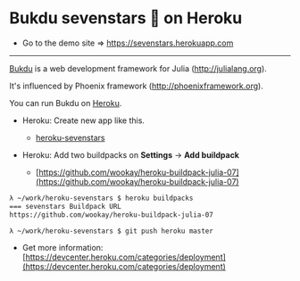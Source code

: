 Bukdu sevenstars 🌌  on Heroku
==============================

* Go to the demo site =>  https://sevenstars.herokuapp.com

------------------

[Bukdu](https://github.com/wookay/Bukdu.jl) is a web development framework for Julia (http://julialang.org).

It's influenced by Phoenix framework (http://phoenixframework.org).

You can run Bukdu on [Heroku](https://www.heroku.com/).

 * Heroku: Create new app like this.

   - [heroku-sevenstars](https://github.com/wookay/heroku-sevenstars)

 * Heroku: Add two buildpacks on **Settings** -> **Add buildpack**

   - [https://github.com/wookay/heroku-buildpack-julia-07](https://github.com/wookay/heroku-buildpack-julia-07)

```sh
λ ~/work/heroku-sevenstars $ heroku buildpacks
=== sevenstars Buildpack URL
https://github.com/wookay/heroku-buildpack-julia-07

λ ~/work/heroku-sevenstars $ git push heroku master
```

 * Get more information: [https://devcenter.heroku.com/categories/deployment](https://devcenter.heroku.com/categories/deployment)


